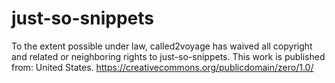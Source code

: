 # just-so-snippets
To the extent possible under law, called2voyage has waived all copyright and related or neighboring rights to just-so-snippets. This work is published from: United States. https://creativecommons.org/publicdomain/zero/1.0/
